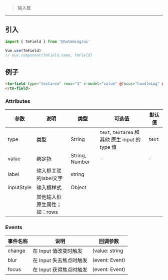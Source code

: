 > 输入框

-------------

## 引入

```javascript
import { TmField } from '@huteming/ui'

Vue.use(TmField)
// Vue.component(TmField.name, TmField)
```

## 例子

```html
<tm-field type="textarea" rows="3" v-model="value" @focus="handleLog" @blur="handleLog" @change="handleLog">
</tm-field>
```

### Attributes

| 参数 | 说明 | 类型 | 可选值 | 默认值 |
|------|-------|---------|-------|--------|
| type | 类型 | String | `text`, `textarea` 和其他 原生 input 的 type 值 | `text` |
| value | 绑定指 | String, Number | - | - |
| label | 输入框关联的label文字 | string | | |
| inputStyle | 输入框样式 | Object | | |
| | 其他输入框原生属性；如：rows | | | |

### Events

| 事件名称 | 说明 | 回调参数 |
|---------|----------|-------------|
| change | 在 Input 值改变时触发 | (value: string | number) |
| blur | 在 Input 失去焦点时触发 | (event: Event) |
| focus | 在 Input 获得焦点时触发 | (event: Event) |

